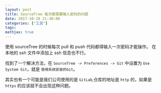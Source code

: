 ```yaml
---
layout: post
title: SourceTree 每次都需要输入密码的问题
date: 2017-10-28 21:30:00
categories: ["工具"]
tags:  
mathjax: true
---
```


使用 sourceTree 的时候每次 pull 和 push 代码都得输入一次密码才能操作。
在本地的 ssh 文件中添加上 ssh 信息也不行。

找到了一个解决方法，在 `SourceTree -> Preferences -> Git` 中设置为 `Use System Git`，就是 `使用系统安装的Git`。

其实也有一个可能是我们公司使用的是 `GitLab`,仓库的地址是 `http` 的，如果是 `https` 的应该就不会出现这种问题。
